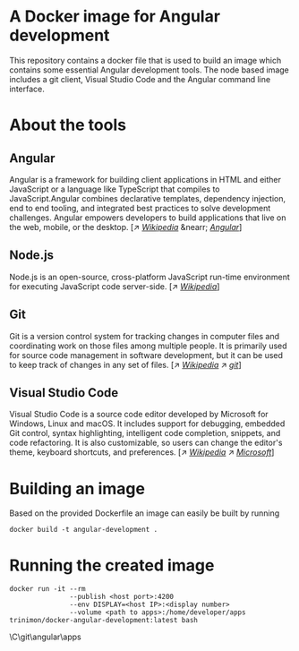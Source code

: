# A Docker image for Angular development

This repository contains a docker file that is used to build an image which contains some essential Angular development tools. The node based image includes a git client, Visual Studio Code and the Angular command line interface.

# About the tools

## Angular

Angular is a framework for building client applications in HTML and either JavaScript or a language like TypeScript that compiles to JavaScript.Angular combines declarative templates, dependency injection, end to end tooling, and integrated best practices to solve development challenges. Angular empowers developers to build applications that live on the web, mobile, or the desktop. \[&nearr; [_Wikipedia_](https://en.wikipedia.org/wiki/Angular_(application_platform)) &nearr; [_Angular_](https://angular.io/)]   

## Node.js

Node.js is an open-source, cross-platform JavaScript run-time environment for executing JavaScript code server-side. \[&nearr; [_Wikipedia_](https://en.wikipedia.org/wiki/Node.js)]

## Git

Git is a version control system for tracking changes in computer files and coordinating work on those files among multiple people. It is primarily used for source code management in software development, but it can be used to keep track of changes in any set of files. \[&nearr; [_Wikipedia_](https://en.wikipedia.org/wiki/Git) &nearr; [_git_](https://git-scm.com/)]

## Visual Studio Code

Visual Studio Code is a source code editor developed by Microsoft for Windows, Linux and macOS. It includes support for debugging, embedded Git control, syntax highlighting, intelligent code completion, snippets, and code refactoring. It is also customizable, so users can change the editor's theme, keyboard shortcuts, and preferences. \[&nearr; [_Wikipedia_](https://en.wikipedia.org/wiki/Visual_Studio_Code) &nearr; [_Microsoft_](https://code.visualstudio.com/)]

# Building an image

Based on the provided Dockerfile an image can easily be built by running

```
docker build -t angular-development .
```
# Running the created image

```
docker run -it --rm 
               --publish <host port>:4200 
               --env DISPLAY=<host IP>:<display number> 
               --volume <path to apps>:/home/developer/apps trinimon/docker-angular-development:latest bash
```

\\C\git\angular\apps

